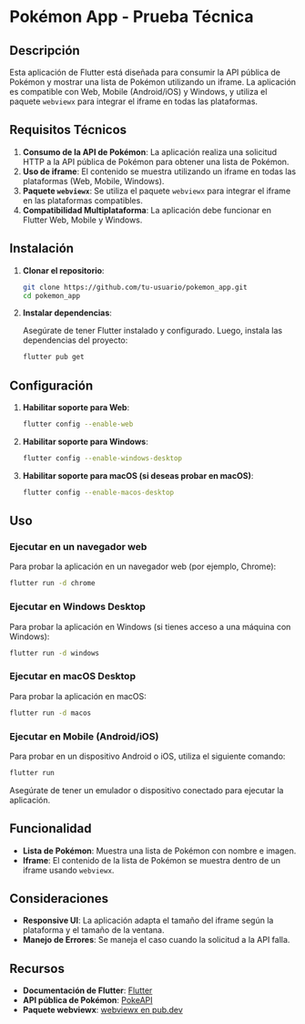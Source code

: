 # Pokémon App - Prueba Técnica

## Descripción

Esta aplicación de Flutter está diseñada para consumir la API pública de Pokémon y mostrar una lista de Pokémon utilizando un iframe. La aplicación es compatible con Web, Mobile (Android/iOS) y Windows, y utiliza el paquete `webviewx` para integrar el iframe en todas las plataformas.

## Requisitos Técnicos

1. **Consumo de la API de Pokémon**: La aplicación realiza una solicitud HTTP a la API pública de Pokémon para obtener una lista de Pokémon.
2. **Uso de iframe**: El contenido se muestra utilizando un iframe en todas las plataformas (Web, Mobile, Windows).
3. **Paquete `webviewx`**: Se utiliza el paquete `webviewx` para integrar el iframe en las plataformas compatibles.
4. **Compatibilidad Multiplataforma**: La aplicación debe funcionar en Flutter Web, Mobile y Windows.

## Instalación

1. **Clonar el repositorio**:

   ```bash
   git clone https://github.com/tu-usuario/pokemon_app.git
   cd pokemon_app
   ```

2. **Instalar dependencias**:

   Asegúrate de tener Flutter instalado y configurado. Luego, instala las dependencias del proyecto:

   ```bash
   flutter pub get
   ```

## Configuración

1. **Habilitar soporte para Web**:

   ```bash
   flutter config --enable-web
   ```

2. **Habilitar soporte para Windows**:

   ```bash
   flutter config --enable-windows-desktop
   ```

3. **Habilitar soporte para macOS (si deseas probar en macOS)**:

   ```bash
   flutter config --enable-macos-desktop
   ```

## Uso

### Ejecutar en un navegador web

Para probar la aplicación en un navegador web (por ejemplo, Chrome):

```bash
flutter run -d chrome
```

### Ejecutar en Windows Desktop

Para probar la aplicación en Windows (si tienes acceso a una máquina con Windows):

```bash
flutter run -d windows
```

### Ejecutar en macOS Desktop

Para probar la aplicación en macOS:

```bash
flutter run -d macos
```

### Ejecutar en Mobile (Android/iOS)

Para probar en un dispositivo Android o iOS, utiliza el siguiente comando:

```bash
flutter run
```

Asegúrate de tener un emulador o dispositivo conectado para ejecutar la aplicación.

## Funcionalidad

- **Lista de Pokémon**: Muestra una lista de Pokémon con nombre e imagen.
- **Iframe**: El contenido de la lista de Pokémon se muestra dentro de un iframe usando `webviewx`.

## Consideraciones

- **Responsive UI**: La aplicación adapta el tamaño del iframe según la plataforma y el tamaño de la ventana.
- **Manejo de Errores**: Se maneja el caso cuando la solicitud a la API falla.

## Recursos

- **Documentación de Flutter**: [Flutter](https://flutter.dev/)
- **API pública de Pokémon**: [PokeAPI](https://pokeapi.co/)
- **Paquete webviewx**: [webviewx en pub.dev](https://pub.dev/packages/webviewx)





